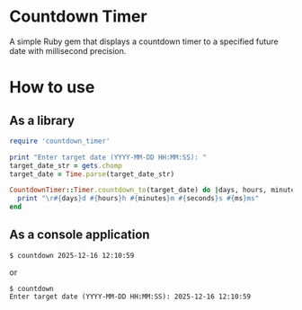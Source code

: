 # Countdown Timer

A simple Ruby gem that displays a countdown timer to a specified future date with millisecond precision.

# How to use

## As a library

```ruby
require 'countdown_timer'

print "Enter target date (YYYY-MM-DD HH:MM:SS): "
target_date_str = gets.chomp
target_date = Time.parse(target_date_str)

CountdownTimer::Timer.countdown_to(target_date) do |days, hours, minutes, seconds, ms|
  print "\r#{days}d #{hours}h #{minutes}m #{seconds}s #{ms}ms"
end
```

## As a console application

```
$ countdown 2025-12-16 12:10:59
```

or

```
$ countdown
Enter target date (YYYY-MM-DD HH:MM:SS): 2025-12-16 12:10:59
```
